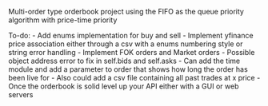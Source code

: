 Multi-order type orderbook project using the FIFO as the queue priority algorithm with price-time priority 

To-do:
    - Add enums implementation for buy and sell
    - Implement yfinance price association either through a csv with a enums numbering style or string error handling 
    - Implement FOK orders and Market orders 
    - Possible object address error to fix in self.bids and self.asks
    - Can add the time module and add a parameter to order that shows how long the order has been live for 
    - Also could add a csv file containing all past trades at x price 
    - Once the orderbook is solid level up your API either with a GUI or web servers
